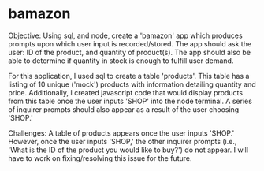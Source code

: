 # bamazon

Objective: Using sql, and node, create a 'bamazon' app which produces prompts upon which user input is recorded/stored. The app should ask the user: ID of the product, and quantity of product(s). The app should also be able to determine if quantity in stock is enough to fulfill user demand. 

For this application, I used sql to create a table 'products'. This table has a listing of 10 unique ('mock') products with information detailing quantity and price. Additionally, I created javascript code that would display products from this table once the user inputs 'SHOP' into the node terminal. A series of inquirer prompts should also appear as a result of the user choosing 'SHOP.'

Challenges: A table of products appears once the user inputs 'SHOP.' However, once the user inputs 'SHOP,' the other inquirer prompts (i.e., 'What is the ID of the product you would like to buy?') do not appear. I will have to work on fixing/resolving this issue for the future.
